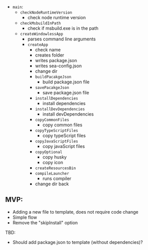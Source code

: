 * `main`:
  * `checkNodeRuntimeVersion`
    * check node runtime version 
  * `checkMsbuildInPath`
    * check if msbuild.exe is in the path 
  * `createWindowlessApp`
    * parses command line arguments
    * `createApp`
      * check name
      * creates folder
      * writes package.json
      * writes sea-config.json
      * change dir
      * `buildPacakgeJson`
        * build package.json file
      * `savePacakgeJson`
        * save package.json file
      * `installDependencies`
        * install dependencies
      * `installDevDependencies`
        * install devDependencies
      * `copyCommonFiles`
        * copy common files
      * `copyTypeScriptFiles`
        * copy typeScript files
      * `copyJavaScriptFiles`
        * copy javaScript files
      * `copyOptional`
        * copy husky
        * copy icon
      * `createResourcesBin`
      * `compileLauncher`
        * runs compiler
      * change dir back


## MVP:
* Adding a new file to template, does not require code change
* Simple flow
* Remove the "skipInstall" option

TBD:
* Should add package.json to template (without dependencies)?
